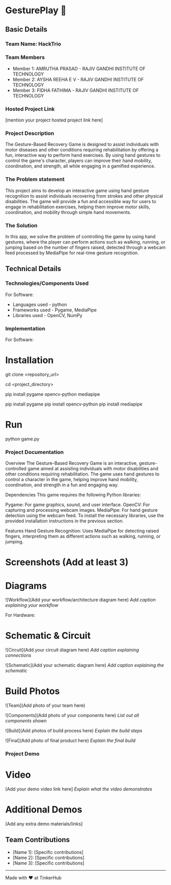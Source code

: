 # GesturePlay 🎯


## Basic Details
### Team Name: HackTrio


### Team Members
- Member 1: AMRUTHA PRASAD - RAJIV GANDHI INSTITUTE OF TECHNOLOGY
- Member 2: AYSHA REEHA E V - RAJIV GANDHI INSTITUTE OF TECHNOLOGY
- Member 3: FIDHA FATHIMA - RAJIV GANDHI INSTITUTE OF TECHNOLOGY

### Hosted Project Link
[mention your project hosted project link here]

### Project Description
The Gesture-Based Recovery Game is designed to assist individuals with motor diseases and other conditions requiring rehabilitation by offering a fun, interactive way to perform hand exercises. By using hand gestures to control the game's character, players can improve their hand mobility, coordination, and strength, all while engaging in a gamified experience.

### The Problem statement
This project aims to develop an interactive game using hand gesture recognition to assist individuals recovering from strokes and other physical disabilities. The game will provide a fun and accessible way for users to engage in rehabilitation exercises, helping them improve motor skills, coordination, and mobility through simple hand movements.

### The Solution
In this app, we solve the problem of controlling the game by using hand gestures, where the player can perform actions such as walking, running, or jumping based on the number of fingers raised, detected through a webcam feed processed by MediaPipe for real-time gesture recognition.

## Technical Details
### Technologies/Components Used
For Software:
- Languages used - python
- Frameworks used - Pygame, MediaPipe
- Libraries used - OpenCV, NumPy

### Implementation
For Software:
# Installation
git clone <repository_url>

cd <project_directory>

pip install pygame opencv-python mediapipe

pip install pygame
pip install opencv-python
pip install mediapipe


# Run
python game.py


### Project Documentation
Overview
The Gesture-Based Recovery Game is an interactive, gesture-controlled game aimed at assisting individuals with motor disabilities and other conditions requiring rehabilitation. The game uses hand gestures to control a character in the game, helping improve hand mobility, coordination, and strength in a fun and engaging way.

Dependencies
This game requires the following Python libraries:

Pygame: For game graphics, sound, and user interface.
OpenCV: For capturing and processing webcam images.
MediaPipe: For hand gesture detection using the webcam feed.
To install the necessary libraries, use the provided installation instructions in the previous section.

Features
Hand Gesture Recognition: Uses MediaPipe for detecting raised fingers, interpreting them as different actions such as walking, running, or jumping.


# Screenshots (Add at least 3)


# Diagrams
![Workflow](Add your workflow/architecture diagram here)
*Add caption explaining your workflow*


For Hardware:

# Schematic & Circuit
![Circuit](Add your circuit diagram here)
*Add caption explaining connections*

![Schematic](Add your schematic diagram here)
*Add caption explaining the schematic*

# Build Photos
![Team](Add photo of your team here)


![Components](Add photo of your components here)
*List out all components shown*

![Build](Add photos of build process here)
*Explain the build steps*

![Final](Add photo of final product here)
*Explain the final build*

### Project Demo
# Video
[Add your demo video link here]
*Explain what the video demonstrates*

# Additional Demos
[Add any extra demo materials/links]

## Team Contributions
- [Name 1]: [Specific contributions]
- [Name 2]: [Specific contributions]
- [Name 3]: [Specific contributions]

---
Made with ❤️ at TinkerHub
